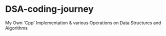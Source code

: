 # DSA-coding-journey
My Own 'Cpp' Implementation & various Operations on Data Structures and Algorithms
